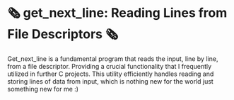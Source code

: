 # 🗞️ get_next_line: Reading Lines from File Descriptors 🗞️

Get_next_line is a fundamental program that reads the input, line by line, from a file descriptor. Providing a crucial functionality that I frequently utilized in further C projects. This utility efficiently handles reading and storing lines of data from input, which is nothing new for the world just something new for me :)
